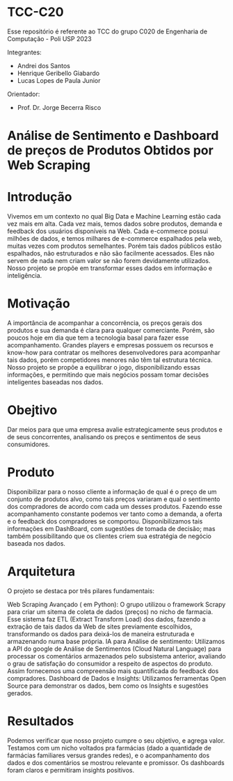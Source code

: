 # TCC-C20
Esse repositório é referente ao TCC do grupo C020 de Engenharia de Computação - Poli USP 2023

Integrantes: 
- Andrei dos Santos
- Henrique Geribello Giabardo
- Lucas Lopes de Paula Junior
  
Orientador:
- Prof. Dr. Jorge Becerra Risco

# Análise de Sentimento e Dashboard de preços de Produtos Obtidos por Web Scraping
# Introdução
Vivemos em um contexto no qual Big Data e Machine Learning estão cada vez mais em alta.
Cada vez mais, temos dados sobre produtos, demanda e feedback dos usuários disponíveis na Web. Cada e-commerce possui milhões de dados, e temos milhares de e-commerce espalhados pela web, muitas vezes com produtos semelhantes.
Porém tais dados públicos estão espalhados, não estruturados e não são facilmente acessados. Eles não servem de nada nem criam valor se não forem devidamente utilizados. 
Nosso projeto se propõe em transformar esses dados em informação e inteligência.

# Motivação
A importância de acompanhar a concorrência, os preços gerais dos produtos e sua demanda é clara para qualquer comerciante. Porém, são poucos hoje em dia que tem a tecnologia basal para fazer esse acompanhamento. Grandes players e empresas possuem os recursos e know-how para contratar os melhores desenvolvedores para acompanhar tais dados, porém competidores menores não têm tal estrutura técnica.
Nosso projeto se propõe a equilibrar o jogo, disponibilizando essas informações, e permitindo que mais negócios possam tomar decisões inteligentes baseadas nos dados.

# Obejtivo
Dar meios para que uma empresa avalie estrategicamente seus produtos e de seus concorrentes, analisando os preços e sentimentos de seus consumidores. 

# Produto
Disponibilizar para o nosso cliente a informação de qual é o preço de um conjunto de produtos alvo, como tais preços variaram e qual o sentimento dos compradores de acordo com cada um desses produtos. Fazendo esse acompanhamento constante podemos ver tanto como a demanda, a oferta e o feedback dos compradores se comportou. Disponibilizamos tais informações em DashBoard, com sugestões de tomada de decisão; mas também possibilitando que os clientes criem sua estratégia de negócio baseada nos dados.

# Arquitetura
O projeto se destaca por três pilares fundamentais:

Web Scraping Avançado ( em Python): O grupo utilizou o framework Scrapy para criar um sitema de coleta de dados (preços) no nicho de farmacia. Esse sistema faz ETL (Extract Transform Load) dos dados, fazendo a extração de tais dados da Web de sites previamente escolhidos, transformando os dados para deixá-los de maneira estruturada e armazenando numa base própria. 
IA para Análise de sentimento: Utilizamos a API do google de Análise de Sentimentos (Cloud Natural Language) para processar os comentários armazenados pelo subsistema anterior, avaliando o grau de satisfação do consumidor a respeito de aspectos do produto.  Assim fornecemos uma compreensão mais quantificada do feedback dos compradores.
Dashboard de Dados e Insights: Utilizamos ferramentas Open Source para demonstrar os dados, bem como os Insights e sugestões gerados.

# Resultados
Podemos verificar que nosso projeto cumpre o seu objetivo, e agrega valor. Testamos com um nicho voltados pra farmácias (dado a quantidade de farmácias familiares versus grandes redes), e o acompanhamento dos dados e dos comentários se mostrou relevante e promissor. 
Os dashboards foram claros e permitiram insights positivos.
